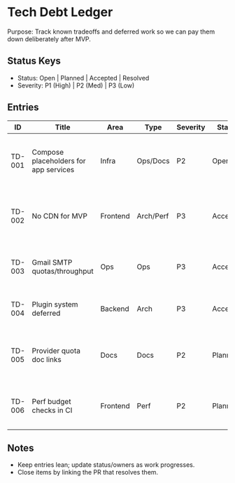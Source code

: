 # Tech Debt Ledger

Purpose: Track known tradeoffs and deferred work so we can pay them down deliberately after MVP.

## Status Keys
- Status: Open | Planned | Accepted | Resolved
- Severity: P1 (High) | P2 (Med) | P3 (Low)

## Entries

| ID | Title | Area | Type | Severity | Status | Owner | Opened | Notes / Fix Plan |
|----|-------|------|------|----------|--------|-------|--------|-------------------|
| TD-001 | Compose placeholders for app services | Infra | Ops/Docs | P2 | Open | Dev | 2025-09-18 | Replace placeholder images/commands with real Dockerfiles and `build` contexts once code scaffolds land (Epic 1). |
| TD-002 | No CDN for MVP | Frontend | Arch/Perf | P3 | Accepted | Architect | 2025-09-18 | Rely on Next.js static serving; revisit if LCP/asset size exceeds budgets (>500KB critical path). |
| TD-003 | Gmail SMTP quotas/throughput | Ops | Ops | P3 | Accepted | Ops | 2025-09-18 | Fine for low volume; consider Postmark/SES for higher volume post‑MVP. |
| TD-004 | Plugin system deferred | Backend | Arch | P3 | Accepted | Architect | 2025-09-18 | MVP uses webhooks only; evaluate plugin architecture after stabilization. |
| TD-005 | Provider quota doc links | Docs | Docs | P2 | Planned | PO/Dev | 2025-09-18 | Add links to Google/Microsoft quota docs and brief guidance in PRD/EH strategy during Epic 2/3. |
| TD-006 | Perf budget checks in CI | Frontend | Perf | P2 | Planned | Dev | 2025-09-18 | Add Lighthouse/Playwright trace budgets after scaffolds to enforce LCP/TTI/TBT/CLS. |

## Notes
- Keep entries lean; update status/owners as work progresses.
- Close items by linking the PR that resolves them.
